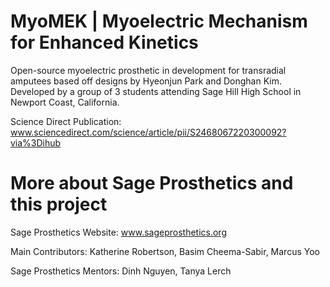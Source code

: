 # MyoMEK | Myoelectric Mechanism for Enhanced Kinetics

Open-source myoelectric prosthetic in development for transradial amputees based off designs by Hyeonjun Park and Donghan Kim. Developed by a group of 3 students attending Sage Hill High School in Newport Coast, California.

Science Direct Publication: www.sciencedirect.com/science/article/pii/S2468067220300092?via%3Dihub

# More about Sage Prosthetics and this project
Sage Prosthetics Website: www.sageprosthetics.org

Main Contributors: Katherine Robertson, Basim Cheema-Sabir, Marcus Yoo

Sage Prosthetics Mentors: Dinh Nguyen, Tanya Lerch

